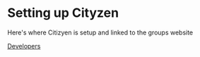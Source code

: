 # Setting up Cityzen

Here's where Citizyen is setup and linked to the groups website







[Developers](https://github.com/codeforlansing/cityzen/blob/master/setting-up-cityzen/developers.md)





